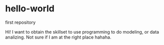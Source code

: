 # hello-world
first repository

Hi! I want to obtain the skillset to use programming to do modeling, or data analizing. 
Not sure if I am at the right place hahaha.


